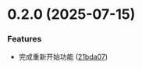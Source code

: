# 0.2.0 (2025-07-15)


### Features

* 完成重新开始功能 ([21bda07](https://github.com/hacxy/2048-cli-game/commit/21bda079d98a0ed37d40c84f9383fba7f66e14bb))





